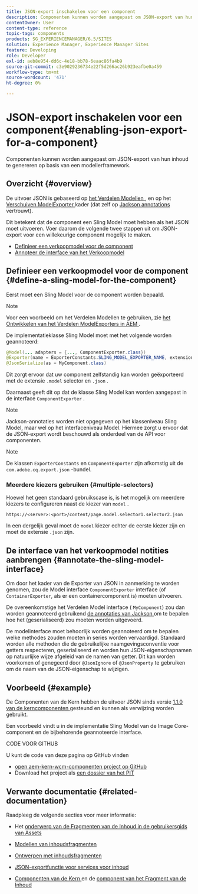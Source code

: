 ```yaml
---
title: JSON-export inschakelen voor een component
description: Componenten kunnen worden aangepast om JSON-export van hun inhoud te genereren op basis van een modellerframework.
contentOwner: User
content-type: reference
topic-tags: components
products: SG_EXPERIENCEMANAGER/6.5/SITES
solution: Experience Manager, Experience Manager Sites
feature: Developing
role: Developer
exl-id: aeb8e954-dd6c-4e18-bb78-6eaac86fa4b9
source-git-commit: c3e9029236734e22f5d266ac26b923eafbe0a459
workflow-type: tm+mt
source-wordcount: '471'
ht-degree: 0%

---
```


# JSON-export inschakelen voor een component{#enabling-json-export-for-a-component}

Componenten kunnen worden aangepast om JSON-export van hun inhoud te genereren op basis van een modellerframework.

## Overzicht {#overview}

De uitvoer JSON is gebaseerd op [ het Verdelen Modellen ](https://sling.apache.org/documentation/bundles/models.html), en op het [ Verschuiven ModelExporter ](https://sling.apache.org/documentation/bundles/models.html#exporter-framework-since-130) kader (dat zelf op [ Jackson annotations ](https://github.com/FasterXML/jackson-annotations/wiki/Jackson-Annotations) vertrouwt).

Dit betekent dat de component een Sling Model moet hebben als het JSON moet uitvoeren. Voer daarom de volgende twee stappen uit om JSON-export voor een willekeurige component mogelijk te maken.

* [Definieer een verkoopmodel voor de component](/help/sites-developing/json-exporter-components.md#define-a-sling-model-for-the-component)
* [Annoteer de interface van het Verkoopmodel](#annotate-the-sling-model-interface)

## Definieer een verkoopmodel voor de component {#define-a-sling-model-for-the-component}

Eerst moet een Sling Model voor de component worden bepaald.

>[!NOTE]
>
>Voor een voorbeeld om het Verdelen Modellen te gebruiken, zie [ het Ontwikkelen van het Verdelen ModelExporters in AEM ](https://experienceleague.adobe.com/docs/experience-manager-learn/foundation/development/develop-sling-model-exporter.html).

De implementatieklasse Sling Model moet met het volgende worden geannoteerd:

```java
@Model(... adapters = {..., ComponentExporter.class})
@Exporter(name = ExporterConstants.SLING_MODEL_EXPORTER_NAME, extensions = ExporterConstants.SLING_MODEL_EXTENSION)
@JsonSerialize(as = MyComponent.class)
```

Dit zorgt ervoor dat uw component zelfstandig kan worden geëxporteerd met de extensie `.model` selector en `.json` .

Daarnaast geeft dit op dat de klasse Sling Model kan worden aangepast in de interface `ComponentExporter` .

>[!NOTE]
>
>Jackson-annotaties worden niet opgegeven op het klasseniveau Sling Model, maar wel op het interfaceniveau Model. Hiermee zorgt u ervoor dat de JSON-export wordt beschouwd als onderdeel van de API voor componenten.

>[!NOTE]
>
>De klassen `ExporterConstants` en `ComponentExporter` zijn afkomstig uit de `com.adobe.cq.export.json` -bundel.

### Meerdere kiezers gebruiken {#multiple-selectors}

Hoewel het geen standaard gebruikscase is, is het mogelijk om meerdere kiezers te configureren naast de kiezer van `model` .

```
https://<server>:<port>/content/page.model.selector1.selector2.json
```

In een dergelijk geval moet de `model` kiezer echter de eerste kiezer zijn en moet de extensie `.json` zijn.

## De interface van het verkoopmodel notities aanbrengen {#annotate-the-sling-model-interface}

Om door het kader van de Exporter van JSON in aanmerking te worden genomen, zou de Model interface `ComponentExporter` interface (of `ContainerExporter`, als er een containercomponent is) moeten uitvoeren.

De overeenkomstige het Verdelen Model interface ( `MyComponent`) zou dan worden geannoteerd gebruikend [ de annotaties van Jackson ](https://github.com/FasterXML/jackson-annotations/wiki/Jackson-Annotations) om te bepalen hoe het (geserialiseerd) zou moeten worden uitgevoerd.

De modelinterface moet behoorlijk worden geannoteerd om te bepalen welke methodes zouden moeten in series worden vervaardigd. Standaard worden alle methoden die de gebruikelijke naamgevingsconventie voor getters respecteren, geserialiseerd en worden hun JSON-eigenschapnamen op natuurlijke wijze afgeleid van de namen van getter. Dit kan worden voorkomen of genegeerd door `@JsonIgnore` of `@JsonProperty` te gebruiken om de naam van de JSON-eigenschap te wijzigen.

## Voorbeeld {#example}

De Componenten van de Kern hebben de uitvoer JSON sinds versie [ 1.1.0 van de kerncomponenten ](https://experienceleague.adobe.com/docs/experience-manager-core-components/using/introduction.html) gesteund en kunnen als verwijzing worden gebruikt.

Een voorbeeld vindt u in de implementatie Sling Model van de Image Core-component en de bijbehorende geannoteerde interface.

CODE VOOR GITHUB

U kunt de code van deze pagina op GitHub vinden

* [ open aem-kern-wcm-componenten project op GitHub ](https://github.com/Adobe-Marketing-Cloud/aem-core-wcm-components)
* Download het project als [ een dossier van het PIT ](https://github.com/Adobe-Marketing-Cloud/aem-core-wcm-components/archive/master.zip)

## Verwante documentatie {#related-documentation}

Raadpleeg de volgende secties voor meer informatie:

* Het [ onderwerp van de Fragmenten van de Inhoud in de gebruikersgids van Assets ](https://helpx.adobe.com/experience-manager/6-4/assets/user-guide.html?topic=/experience-manager/6-4/assets/morehelp/content-fragments.ug.js)

* [Modellen van inhoudsfragmenten](/help/assets/content-fragments/content-fragments-models.md)
* [Ontwerpen met inhoudsfragmenten](/help/sites-authoring/content-fragments.md)
* [JSON-exportfunctie voor services voor inhoud](/help/sites-developing/json-exporter.md)
* [ Componenten van de Kern ](https://experienceleague.adobe.com/docs/experience-manager-core-components/using/introduction.html) en de [ component van het Fragment van de Inhoud ](https://helpx.adobe.com/experience-manager/core-components/using/content-fragment-component.html)
